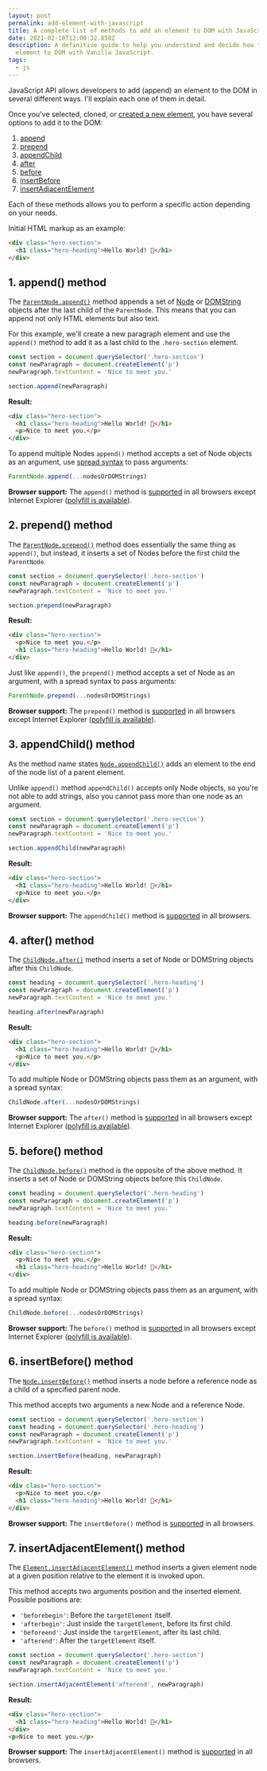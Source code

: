 ```yaml
---
layout: post
permalink: add-element-with-javascript
title: A complete list of methods to add an element to DOM with JavaScript
date: 2021-02-10T12:00:32.858Z
description: A definitive guide to help you understand and decide how to add an
  element to DOM with Vanilla JavaScript.
tags:
  - js
---
```


JavaScript API allows developers to add (append) an element to the DOM in several different ways. I'll explain each one of them in detail.

Once you've selected, cloned, or [created a new element](/create-element-with-javascript), you have several options to add it to the DOM:

1. [append](#1-append-method)
2. [prepend](#2-prepend-method)
3. [appendChild](#3-appendchild-method)
4. [after](#4-after-method)
5. [before](#5-before-method)
6. [insertBefore](#6-insertbefore-method)
7. [insertAdjacentElement](#7-insertadjacentelement-method)

Each of these methods allows you to perform a specific action depending on your needs.

Initial HTML markup as an example:

```html
<div class="hero-section">
  <h1 class="hero-heading">Hello World! 👋</h1>
</div>
```

## 1. append() method

The [`ParentNode.append()`](https://developer.mozilla.org/en-us/docs/Web/API/ParentNode/append) method appends a set of [Node](https://developer.mozilla.org/en-US/docs/Web/API/Node) or [DOMString](https://developer.mozilla.org/en-US/docs/Web/API/DOMString) objects after the last child of the `ParentNode`. This means that you can append not only HTML elements but also text.

For this example, we'll create a new paragraph element and use the `append()` method to add it as a last child to the `.hero-section` element.

```javascript
const section = document.querySelector('.hero-section')
const newParagraph = document.createElement('p')
newParagraph.textContent = 'Nice to meet you.'

section.append(newParagraph)
```

**Result:**

```html
<div class="hero-section">
  <h1 class="hero-heading">Hello World! 👋</h1>
  <p>Nice to meet you.</p>
</div>
```

To append multiple Nodes `append()` method accepts a set of Node objects as an argument, use [spread syntax](https://developer.mozilla.org/en-US/docs/Web/JavaScript/Reference/Operators/Spread_syntax) to pass arguments:

```javascript
ParentNode.append(...nodesOrDOMStrings)
```

**Browser support:** The `append()` method is [supported](https://caniuse.com/mdn-api_headers_append) in all browsers except Internet Explorer ([polyfill is available](https://developer.mozilla.org/en-us/docs/Web/API/ParentNode/append#polyfill)). 

## 2. prepend() method

The [`ParentNode.prepend()`](https://developer.mozilla.org/en-US/docs/Web/API/ParentNode/prepend) method does essentially the same thing as `append()`, but instead, it inserts a set of Nodes before the first child the `ParentNode`.

```javascript
const section = document.querySelector('.hero-section')
const newParagraph = document.createElement('p')
newParagraph.textContent = 'Nice to meet you.'

section.prepend(newParagraph)
```

**Result:**

```html
<div class="hero-section">
  <p>Nice to meet you.</p>
  <h1 class="hero-heading">Hello World! 👋</h1>
</div>
```

Just like `append()`, the `prepend()` method accepts a set of Node as an argument, with a spread syntax to pass arguments:

```javascript
ParentNode.prepend(...nodesOrDOMStrings)
```

**Browser support:** The `prepend()` method is [supported](https://caniuse.com/mdn-api_parentnode_prepend) in all browsers except Internet Explorer ([polyfill is available](https://developer.mozilla.org/en-US/docs/Web/API/ParentNode/prepend#polyfill)).

## 3. appendChild() method

As the method name states [`Node.appendChild()`](https://developer.mozilla.org/en-US/docs/Web/API/Node/appendChild) adds an element to the end of the node list of a parent element.

Unlike `append()` method `appendChild()` accepts only Node objects, so you're not able to add strings, also you cannot pass more than one node as an argument.

```javascript
const section = document.querySelector('.hero-section')
const newParagraph = document.createElement('p')
newParagraph.textContent = 'Nice to meet you.'

section.appendChild(newParagraph)
```

**Result:**

```html
<div class="hero-section">
  <h1 class="hero-heading">Hello World! 👋</h1>
  <p>Nice to meet you.</p>
</div>
```

**Browser support:** The `appendChild()` method is [supported](https://caniuse.com/mdn-api_node_appendchild) in all browsers.

## 4. after() method

The [`ChildNode.after()`](https://developer.mozilla.org/en-US/docs/Web/API/ChildNode/after) method inserts a set of Node or DOMString objects after this `ChildNode`.

```javascript
const heading = document.querySelector('.hero-heading')
const newParagraph = document.createElement('p')
newParagraph.textContent = 'Nice to meet you.'

heading.after(newParagraph)
```

**Result:**

```html
<div class="hero-section">
  <h1 class="hero-heading">Hello World! 👋</h1>
  <p>Nice to meet you.</p>
</div>
```

To add multiple Node or DOMString objects pass them as an argument, with a spread syntax:

```javascript
ChildNode.after(...nodesOrDOMStrings)
```

**Browser support:** The `after()` method is [supported](https://caniuse.com/mdn-api_childnode_after) in all browsers except Internet Explorer ([polyfill is available](https://developer.mozilla.org/en-US/docs/Web/API/ChildNode/after#polyfill)).

## 5. before() method

The [`ChildNode.before()`](https://developer.mozilla.org/en-US/docs/Web/API/ChildNode/before) method is the opposite of the above method. It inserts a set of Node or DOMString objects before this `ChildNode`.

```javascript
const heading = document.querySelector('.hero-heading')
const newParagraph = document.createElement('p')
newParagraph.textContent = 'Nice to meet you.'

heading.before(newParagraph)
```

**Result:**

```html
<div class="hero-section">
  <p>Nice to meet you.</p>
  <h1 class="hero-heading">Hello World! 👋</h1>
</div>
```

To add multiple Node or DOMString objects pass them as an argument, with a spread syntax:

```javascript
ChildNode.before(...nodesOrDOMStrings)
```

**Browser support:** The `before()` method is [supported](https://caniuse.com/mdn-api_childnode_before) in all browsers except Internet Explorer ([polyfill is available](https://developer.mozilla.org/en-US/docs/Web/API/ChildNode/before#polyfill)).

## 6. insertBefore() method

The [`Node.insertBefore()`](https://developer.mozilla.org/en-US/docs/Web/API/Node/insertBefore) method inserts a node before a reference node as a child of a specified parent node.

This method accepts two arguments a new Node and a reference Node.

```javascript
const section = document.querySelector('.hero-section')
const heading = document.querySelector('.hero-heading')
const newParagraph = document.createElement('p')
newParagraph.textContent = 'Nice to meet you.'

section.insertBefore(heading, newParagraph)
```

**Result:**

```html
<div class="hero-section">
  <p>Nice to meet you.</p>
  <h1 class="hero-heading">Hello World! 👋</h1>
</div>
```

**Browser support:** The `insertBefore()` method is [supported](https://caniuse.com/mdn-api_node_insertbefore) in all browsers.

## 7. insertAdjacentElement() method

The [`Element.insertAdjacentElement()`](https://developer.mozilla.org/en-US/docs/Web/API/Element/insertAdjacentElement) method inserts a given element node at a given position relative to the element it is invoked upon.

This method accepts two arguments position and the inserted element. Possible positions are:

* `'beforebegin'`: Before the `targetElement` itself.
* `'afterbegin'`: Just inside the `targetElement`, before its first child.
* `'beforeend'`: Just inside the `targetElement`, after its last child.
* `'afterend'`: After the `targetElement` itself.

```javascript
const section = document.querySelector('.hero-section')
const newParagraph = document.createElement('p')
newParagraph.textContent = 'Nice to meet you.'

section.insertAdjacentElement('afterend', newParagraph)
```

**Result:**

```html
<div class="hero-section">
  <h1 class="hero-heading">Hello World! 👋</h1>
</div>
<p>Nice to meet you.</p>
```

**Browser support:** The `insertAdjacentElement()` method is [supported](https://caniuse.com/insert-adjacent) in all browsers.